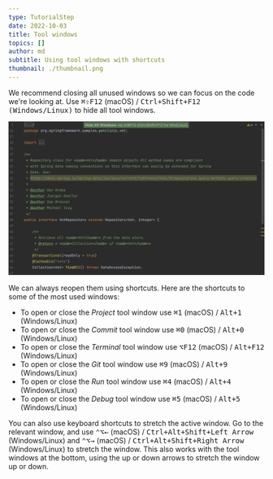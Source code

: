 ```yaml
---
type: TutorialStep
date: 2022-10-03
title: Tool windows
topics: []
author: md
subtitle: Using tool windows with shortcuts
thumbnail: ./thumbnail.png
---
```


We recommend closing all unused windows so we can focus on the code we're looking at. Use <kbd>⌘⇧F12</kbd> (macOS) / <kbd>Ctrl+Shift+F12 (Windows/Linux)</kbd> to hide all tool windows.

![Hide all windows](hide-all-windows.png)

We can always reopen them using shortcuts. Here are the shortcuts to some of the most used windows:

- To open or close the _Project_ tool window use <kbd>⌘1</kbd> (macOS) / <kbd>Alt+1</kbd> (Windows/Linux)
- To open or close the _Commit_ tool window use <kbd>⌘0</kbd> (macOS) / <kbd>Alt+0</kbd> (Windows/Linux)
- To open or close the _Terminal_ tool window use <kbd>⌥F12</kbd> (macOS) / <kbd>Alt+F12</kbd> (Windows/Linux)
- To open or close the _Git_ tool window use <kbd>⌘9</kbd> (macOS) / <kbd>Alt+9</kbd> (Windows/Linux)
- To open or close the _Run_ tool window use <kbd>⌘4</kbd> (macOS) / <kbd>Alt+4</kbd> (Windows/Linux)
- To open or close the _Debug_ tool window use <kbd>⌘5</kbd> (macOS) / <kbd>Alt+5</kbd> (Windows/Linux)

You can also use keyboard shortcuts to stretch the active window. Go to the relevant window, and use <kbd>⌃⌥←</kbd> (macOS) / <kbd>Ctrl+Alt+Shift+Left Arrow</kbd> (Windows/Linux) and <kbd>⌃⌥→</kbd> (macOS) / <kbd>Ctrl+Alt+Shift+Right Arrow</kbd> (Windows/Linux) to stretch the window. This also works with the tool windows at the bottom, using the up or down arrows to stretch the window up or down.
